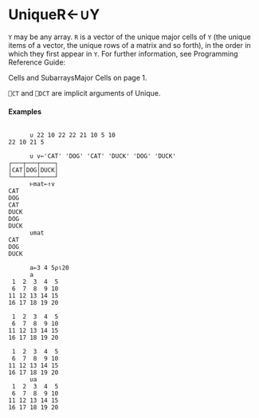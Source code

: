 




<h1 class="heading"><span class="name">Unique</span><span class="command">R←∪Y</span></h1>

`Y` may be any array. `R` is a vector of the unique major cells of `Y` (the unique items of a vector, the unique rows of a matrix and so forth), in the order in which they first appear in `Y`.  For further information, see 
Programming Reference Guide: 

Cells and SubarraysMajor Cells on page 1.


`⎕CT` and `⎕DCT` are  implicit arguments of Unique.


#### Examples
```apl

      ∪ 22 10 22 22 21 10 5 10
22 10 21 5

      ∪ v←'CAT' 'DOG' 'CAT' 'DUCK' 'DOG' 'DUCK'
┌───┬───┬────┐
│CAT│DOG│DUCK│
└───┴───┴────┘
      ⊢mat←↑v                                   
CAT 
DOG 
CAT 
DUCK
DOG 
DUCK
      ∪mat                                       
CAT 
DOG 
DUCK

```
```apl
      a←3 4 5⍴⍳20
      a
 1  2  3  4  5
 6  7  8  9 10
11 12 13 14 15
16 17 18 19 20
              
 1  2  3  4  5
 6  7  8  9 10
11 12 13 14 15
16 17 18 19 20
              
 1  2  3  4  5
 6  7  8  9 10
11 12 13 14 15
16 17 18 19 20
      ∪a
 1  2  3  4  5
 6  7  8  9 10
11 12 13 14 15
16 17 18 19 20

```


